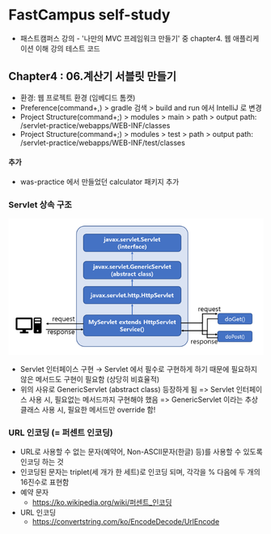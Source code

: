 # FastCampus self-study
- 패스트캠퍼스 강의 - '나만의 MVC 프레임워크 만들기' 중 chapter4. 웹 애플리케이션 이해 강의 테스트 코드

## Chapter4 : 06.계산기 서블릿 만들기
- 환경: 웹 프로젝트 환경 (임베디드 톰캣)
- Preference(command+,) > gradle 검색 > build and run 에서 IntelliJ 로 변경
- Project Structure(command+;) > modules > main > path > output path: /servlet-practice/webapps/WEB-INF/classes
- Project Structure(command+;) > modules > test > path > output path: /servlet-practice/webapps/WEB-INF/test/classes

#### 추가
- was-practice 에서 만들었던 calculator 패키지 추가

### Servlet 상속 구조
![img_1.png](img_1.png)
- Servlet 인터페이스 구현 → Servlet 에서 필수로 구현하게 하기 때문에 필요하지 않은 메서드도 구현이 필요함 (상당히 비효율적)
- 위의 사유로 GenericServlet (abstract class) 등장하게 됨
=> Servlet 인터페이스 사용 시, 필요없는 메서드까지 구현해야 했음
=> GenericServlet 이라는 추상 클래스 사용 시, 필요한 메서드만 override 함!

### URL 인코딩 (= 퍼센트 인코딩)
- URL로 사용할 수 없는 문자(예약어, Non-ASCII문자(한글) 등)를 사용할 수 있도록 인코딩 하는 것
- 인코딩된 문자는 triplet(세 개가 한 세트)로 인코딩 되며, 각각을 % 다음에 두 개의 16진수로 표현함
- 예약 문자
  - https://ko.wikipedia.org/wiki/퍼센트_인코딩
- URL 인코딩
  - https://convertstring.com/ko/EncodeDecode/UrlEncode